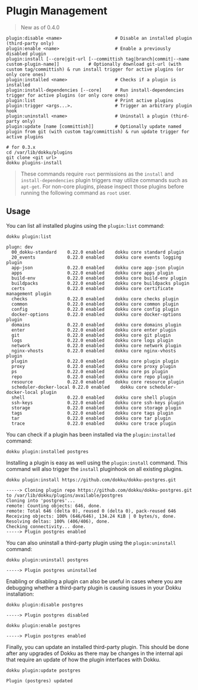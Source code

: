 # Plugin Management

> New as of 0.4.0

```
plugin:disable <name>                    # Disable an installed plugin (third-party only)
plugin:enable <name>                     # Enable a previously disabled plugin
plugin:install [--core|git-url [--committish tag|branch|commit|--name custom-plugin-name]]           # Optionally download git-url (with custom tag/committish) & run install trigger for active plugins (or only core ones)
plugin:installed <name>                  # Checks if a plugin is installed
plugin:install-dependencies [--core]     # Run install-dependencies trigger for active plugins (or only core ones)
plugin:list                              # Print active plugins
plugin:trigger <args...>.                # Trigger an arbitrary plugin hook
plugin:uninstall <name>                  # Uninstall a plugin (third-party only)
plugin:update [name [committish]]        # Optionally update named plugin from git (with custom tag/committish) & run update trigger for active plugins
```

```shell
# for 0.3.x
cd /var/lib/dokku/plugins
git clone <git url>
dokku plugins-install
```

> These commands require `root` permissions as the `install` and `install-dependencies` plugin triggers may utilize commands such as `apt-get`. For non-core plugins, please inspect those plugins before running the following command as `root` user.

## Usage

You can list all installed plugins using the `plugin:list` command:

```shell
dokku plugin:list
```

```
plugn: dev
  00_dokku-standard    0.22.0 enabled    dokku core standard plugin
  20_events            0.22.0 enabled    dokku core events logging plugin
  app-json             0.22.0 enabled    dokku core app-json plugin
  apps                 0.22.0 enabled    dokku core apps plugin
  build-env            0.22.0 enabled    dokku core build-env plugin
  buildpacks           0.22.0 enabled    dokku core buildpacks plugin
  certs                0.22.0 enabled    dokku core certificate management plugin
  checks               0.22.0 enabled    dokku core checks plugin
  common               0.22.0 enabled    dokku core common plugin
  config               0.22.0 enabled    dokku core config plugin
  docker-options       0.22.0 enabled    dokku core docker-options plugin
  domains              0.22.0 enabled    dokku core domains plugin
  enter                0.22.0 enabled    dokku core enter plugin
  git                  0.22.0 enabled    dokku core git plugin
  logs                 0.22.0 enabled    dokku core logs plugin
  network              0.22.0 enabled    dokku core network plugin
  nginx-vhosts         0.22.0 enabled    dokku core nginx-vhosts plugin
  plugin               0.22.0 enabled    dokku core plugin plugin
  proxy                0.22.0 enabled    dokku core proxy plugin
  ps                   0.22.0 enabled    dokku core ps plugin
  repo                 0.22.0 enabled    dokku core repo plugin
  resource             0.22.0 enabled    dokku core resource plugin
  scheduler-docker-local 0.22.0 enabled    dokku core scheduler-docker-local plugin
  shell                0.22.0 enabled    dokku core shell plugin
  ssh-keys             0.22.0 enabled    dokku core ssh-keys plugin
  storage              0.22.0 enabled    dokku core storage plugin
  tags                 0.22.0 enabled    dokku core tags plugin
  tar                  0.22.0 enabled    dokku core tar plugin
  trace                0.22.0 enabled    dokku core trace plugin
```

You can check if a plugin has been installed via the `plugin:installed` command:

```shell
dokku plugin:installed postgres
```

Installing a plugin is easy as well using the `plugin:install` command. This command will also trigger the `install` pluginhook on all existing plugins.

```shell
dokku plugin:install https://github.com/dokku/dokku-postgres.git
```

```
-----> Cloning plugin repo https://github.com/dokku/dokku-postgres.git to /var/lib/dokku/plugins/available/postgres
Cloning into 'postgres'...
remote: Counting objects: 646, done.
remote: Total 646 (delta 0), reused 0 (delta 0), pack-reused 646
Receiving objects: 100% (646/646), 134.24 KiB | 0 bytes/s, done.
Resolving deltas: 100% (406/406), done.
Checking connectivity... done.
-----> Plugin postgres enabled
```

You can also uninstall a third-party plugin using the `plugin:uninstall` command:

```shell
dokku plugin:uninstall postgres
```

```
-----> Plugin postgres uninstalled
```

Enabling or disabling a plugin can also be useful in cases where you are debugging whether a third-party plugin is causing issues in your Dokku installation:

```shell
dokku plugin:disable postgres
```

```
-----> Plugin postgres disabled
```

```shell
dokku plugin:enable postgres
```

```
-----> Plugin postgres enabled
```

Finally, you can update an installed third-party plugin. This should be done after any upgrades of Dokku as there may be changes in the internal api that require an update of how the plugin interfaces with Dokku.

```shell
dokku plugin:update postgres
```

```
Plugin (postgres) updated
```
